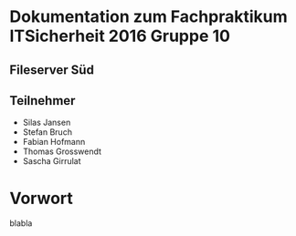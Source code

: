 Dokumentation zum Fachpraktikum IT­Sicherheit 2016 Gruppe 10
============================================================

Fileserver Süd
--------------

Teilnehmer
----------

* Silas Jansen
* Stefan Bruch
* Fabian Hofmann
* Thomas Grosswendt
* Sascha Girrulat

Vorwort
=======

blabla
